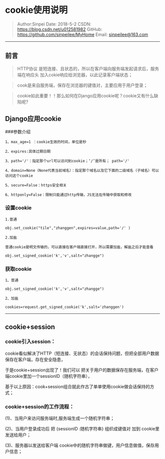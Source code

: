 # cookie使用说明

>Author:Sinpei 
>Date: 2018-5-2
>CSDN: https://blog.csdn.net/u012581982
>GitHub: https://github.com/sinpeilee/MyHome
>Email: sinpeilee@163.com 


---


## 前言
>HTTP协议 是短连接、且状态的，所以在客户端向服务端发起请求后，服务端在响应头 加入cokie响应给浏览器，以此记录客户端状态；

>cook是来自服务端，保存在浏览器的键值对，主要应用于用户登录；

>cookie如此重要！！那么如何在Django应用cookie呢？cookie又有什么缺陷呢?

## Django应用cookie
###参数介绍
```
1、max_age=1 ：cookie生效的时间，单位是秒

2、expires:具体过期日期  

3、path='/'：指定那个url可以访问到cookie；‘/’是所有； path='/'

4、domain=None（None代表当前域名）：指定那个域名以及它下面的二级域名（子域名）可以访问这个cookie

5、secure=False：https安全相关

6、httponly=False：限制只能通过http传输，JS无法在传输中获取和修改

 ```

### 设置cookie
```
1.普通

obj.set_cookie("tile","zhanggen",expires=value,path='/' )

2.加盐

普通cookie是明文传输的，可以直接在客户端直接打开，所以需要加盐，解盐之后才能查看

obj.set_signed_cookie('k','v',salt="zhangge")
```
 

### 获取cookie
```
1、普通

obj.set_signed_cookie('k','v',salt="zhangge")

2、加盐

cookies=request.get_signed_cookie('k',salt='zhanggen')
```

---

## cookie+session

### cookie引入session：

cookie看似解决了HTTP（短连接、无状态）的会话保持问题，但把全部用户数据保存在客户端，存在安全隐患，

于是cookie+session出现了！我们可以 把关于用户的数据保存在服务端，在客户端cookie里加一个sessionID（随机字符串），

基于以上原因：cook+session组合就此作古了单单使用cookie做会话保持的方式；

### cookie+session的工作流程：

(1)、当用户来访问服务端时,服务端生成一个随机字符串；

(2)、当用户登录成功后 把 {sessionID :随机字符串} 组织成键值对 加到 cookie里发送给用户；

(3)、服务器以发送给客户端 cookie中的随机字符串做键，用户信息做值，保存用户信息；
 